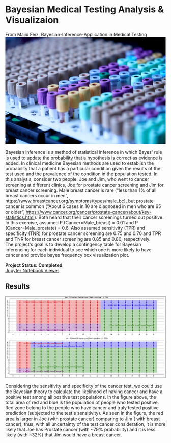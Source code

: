 # Bayesian Medical Testing Analysis & Visualizaion
From Majid Feiz, Bayesian-Inference-Application in Medical Testing
<img src="images/Medical.jpeg">

Bayesian inference is a method of statistical inference in which Bayes' rule is used to update the probability that a hypothesis is correct as evidence is added. In clinical medicine Bayesian methods are used to establish the probability that a patient has a particular condition given the results of the test used and the prevalence of the condition in the population tested.
In this analysis, consider two people, Joe and Jim, who went to cancer screening at different clinics, Joe for prostate 
cancer screening and Jim for breast cancer screening. Male breast cancer is rare (“less than 1% of all 
breast cancers occur in men”, https://www.breastcancer.org/symptoms/types/male_bc), but prostate 
cancer is common (“About 6 cases in 10 are diagnosed in men who are 65 or older”, 
https://www.cancer.org/cancer/prostate-cancer/about/key-statistics.html). Both heard that their cancer
screenings turned out positive. In this exercise, assumed P (Cancer=Male_breast) = 0.01 and P
(Cancer=Male_prostate) = 0.6. Also assumed sensitivity (TPR) and specificity (TNR) for prostate cancer screening are 0.75 and 
0.70 and TPR and TNR for breast cancer screening are 0.85 and 0.80, respectively.\
The project's goal is to develop a contingency table for Bayesian inferencing for each individual to see which one is more likely to have cancer and provide bayes frequency box visualization plot.

**Project Status: Completed**
<br>
<a href="https://github.com/majfeizatgmaildotcom/Medical-Testing-Analysis-Visualization/blob/1e0957e56c8ee7c9c745235e94fe76e240ce7e96/Medical_Testing_Analysis_Visualization.ipynb">Jupyter Notebook Viewer</a>

## Results

<img src="images/Byse_Box_Freq.JPG">

Considering the sensitivity and specificity of the cancer test, we could use the Bayesian theory to calculate the likelihood of having cancer and have a positive test among all positive test populations. In the figure above, the total area of red and blue is the population of people who tested positive. Red zone belong to the people who have cancer and truly tested positive prediction (subjected to the test's sensitivity). As seen in the figure, the red area is larger in Joe (with prostate cancer) comparing to Jim ( with breast cancer); thus, with all uncertainty of the test cancer consideration, it is more likely that Joe has Prostate cancer (with ~79% probability) and it is less likely (with ~32%) that Jim would have a breast cancer.
